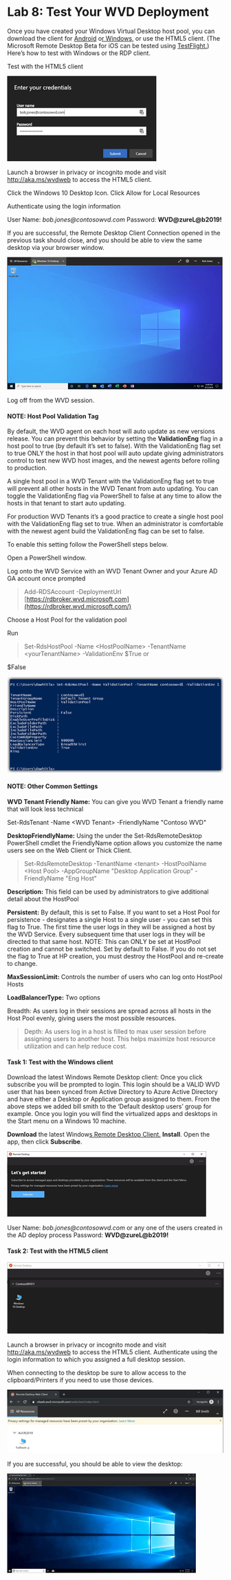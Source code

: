 # Lab 8: Test Your WVD Deployment

Once you have created your Windows Virtual Desktop host pool, you can download
the client for
[Android](https://docs.microsoft.com/en-us/windows-server/remote/remote-desktop-services/clients/remote-desktop-android)
o[r Windows,](http://aka.ms/wvd/clients/windows) or use the HTML5 client. (The
Microsoft Remote Desktop Beta for iOS can be tested using
[TestFlight.](https://aka.ms/rdiosbeta)) Here’s how to test with Windows or the
RDP client.

Test with the HTML5 client 

![image.png](attachments/image-77573e5f-1b3e-4105-b3c6-898862c176b4.png)

Launch a browser in privacy or incognito mode and visit <http://aka.ms/wvdweb>
to access the HTML5 client.

Click the Windows 10 Desktop Icon. Click Allow for Local Resources

Authenticate using the login information

User Name: *bob.jones\@contosowvd.com* Password: **WVD\@zureL\@b2019!**

If you are successful, the Remote Desktop Client Connection opened in the
previous task should close, and you should be able to view the same desktop via
your browser window.

![image.png](attachments/image-9b3111ef-9934-48f7-a9bd-a70d33d18cff.png)

Log off from the WVD session.

#### NOTE: Host Pool Validation Tag 

By default, the WVD agent on each host will auto update as new versions release.
You can prevent this behavior by setting the **ValidationEng** flag in a host
pool to true (by default it’s set to false). With the ValidationEng flag set to
true ONLY the host in that host pool will auto update giving administrators
control to test new WVD host images, and the newest agents before rolling to
production.

A single host pool in a WVD Tenant with the ValidationEng flag set to true will
prevent all other hosts in the WVD Tenant from auto updating. You can toggle the
ValidationEng flag via PowerShell to false at any time to allow the hosts in
that tenant to start auto updating.

For production WVD Tenants it’s a good practice to create a single host pool
with the ValidationEng flag set to true. When an administrator is comfortable
with the newest agent build the ValidationEng flag can be set to false.

To enable this setting follow the PowerShell steps below.

Open a PowerShell window.

Log onto the WVD Service with an WVD Tenant Owner and your Azure AD GA account
once prompted

>   Add-RDSAccount -DeploymentUrl
>   [https://rdbroker.wvd.microsoft.com](https://rdbroker.wvd.microsoft.com/)

Choose a Host Pool for the validation pool

Run

>   Set-RdsHostPool -Name \<HostPoolName\> -TenantName \<yourTenantName\>
>   -ValidationEnv \$True or

\$False

![image.png](attachments/image-f5cc9ee7-b2db-4b7e-ae36-f34a9172b334.png)

#### NOTE: Other Common Settings 

**WVD Tenant Friendly Name:** You can give you WVD Tenant a friendly name that
will look less technical

Set-RdsTenant -Name \<WVD Tenant\> -FriendlyName "Contoso WVD"

**DesktopFriendlyName:** Using the under the Set-RdsRemoteDesktop PowerShell
cmdlet the FriendlyName option allows you customize the name users see on the
Web Client or Thick Client.

>   Set-RdsRemoteDesktop -TenantName \<tenant\> -HostPoolName \<Host Pool\>
>   -AppGroupName "Desktop Application Group" -FriendlyName "Eng Host"

**Description:** This field can be used by administrators to give additional
detail about the HostPool

**Persistent:** By default, this is set to False. If you want to set a Host Pool
for persistence - designates a single Host to a single user - you can set this
flag to True. The first time the user logs in they will be assigned a host by
the WVD Service. Every subsequent time that user logs in they will be directed
to that same host. NOTE: This can ONLY be set at HostPool creation and cannot be
switched. Set by default to False. If you do not set the flag to True at HP
creation, you must destroy the HostPool and re-create to change.

**MaxSessionLimit:** Controls the number of users who can log onto HostPool
Hosts

**LoadBalancerType:** Two options

Breadth: As users log in their sessions are spread across all hosts in the Host
Pool evenly, giving users the most possible resources.

>   Depth: As users log in a host is filled to max user session before assigning
>   users to another host. This helps maximize host resource utilization and can
>   help reduce cost.


#### Task 1: Test with the Windows client 

Download the latest Windows Remote Desktop client: Once you click subscribe you
will be prompted to login. This login should be a VALID WVD user that has been
synced from Active Directory to Azure Active Directory and have either a Desktop
or Application group assigned to them. From the above steps we added bill smith
to the ‘Default desktop users’ group for example. Once you login you will find
the virtualized apps and desktops in the Start menu on a Windows 10 machine.

**Download** the latest Window[s Remote Desktop
Client.](http://aka.ms/wvd/clients/windows) **Install**. Open the app, then
click **Subscribe**.

![image.png](attachments/image-a6b1509e-5ffd-4b9f-96de-b1e355f76f03.png)

User Name: *bob.jones\@contosowvd.com* or any one of the users created in the AD
deploy process Password: **WVD\@zureL\@b2019!**



#### Task 2: Test with the HTML5 client 

![image.png](attachments/image-288846f7-f892-4cdc-a492-d03f8c08d089.png)

Launch a browser in privacy or incognito mode and visit <http://aka.ms/wvdweb>
to access the HTML5 client. Authenticate using the login information to which
you assigned a full desktop session.

When connecting to the desktop be sure to allow access to the clipboard/Printers
if you need to use those devices.

![image.png](attachments/image-5b0811ed-e5b8-41f1-baca-58bf77ea4a16.png)

If you are successful, you should be able to view the desktop:

![image.png](attachments/image-13089e32-16e2-479c-aa2e-655375606ca2.png)
